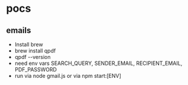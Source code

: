 # pocs

## emails
- Install brew
- brew install qpdf
- qpdf --version
- need env vars SEARCH_QUERY, SENDER_EMAIL, RECIPIENT_EMAIL, PDF_PASSWORD
- run via node gmail.js or via npm start:[ENV]